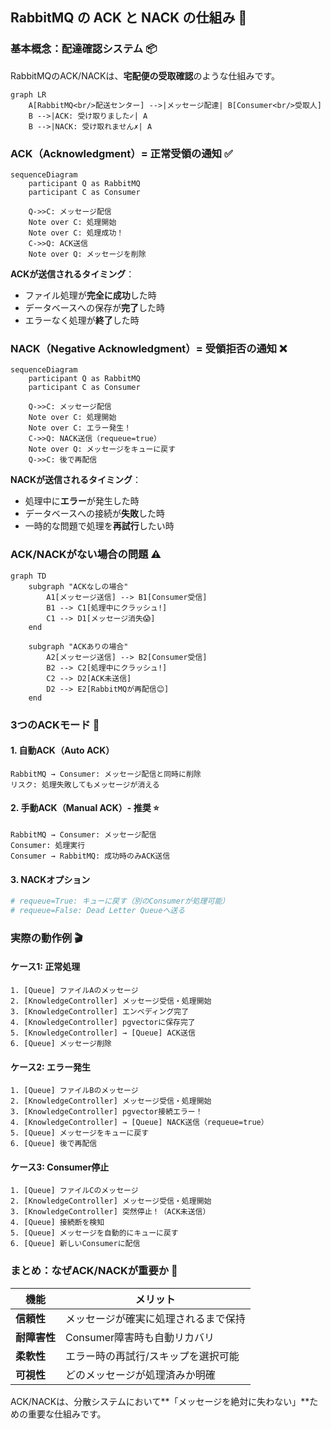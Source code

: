 ## RabbitMQ の ACK と NACK の仕組み 📮

### 基本概念：配達確認システム 📦

RabbitMQのACK/NACKは、**宅配便の受取確認**のような仕組みです。

```mermaid
graph LR
    A[RabbitMQ<br/>配送センター] -->|メッセージ配達| B[Consumer<br/>受取人]
    B -->|ACK: 受け取りました✓| A
    B -->|NACK: 受け取れません✗| A
```

### ACK（Acknowledgment）= 正常受領の通知 ✅

```mermaid
sequenceDiagram
    participant Q as RabbitMQ
    participant C as Consumer
    
    Q->>C: メッセージ配信
    Note over C: 処理開始
    Note over C: 処理成功！
    C->>Q: ACK送信
    Note over Q: メッセージを削除
```

**ACKが送信されるタイミング**：
- ファイル処理が**完全に成功**した時
- データベースへの保存が**完了**した時
- エラーなく処理が**終了**した時

### NACK（Negative Acknowledgment）= 受領拒否の通知 ❌

```mermaid
sequenceDiagram
    participant Q as RabbitMQ
    participant C as Consumer
    
    Q->>C: メッセージ配信
    Note over C: 処理開始
    Note over C: エラー発生！
    C->>Q: NACK送信（requeue=true）
    Note over Q: メッセージをキューに戻す
    Q->>C: 後で再配信
```

**NACKが送信されるタイミング**：
- 処理中に**エラー**が発生した時
- データベースへの接続が**失敗**した時
- 一時的な問題で処理を**再試行**したい時

### ACK/NACKがない場合の問題 ⚠️

```mermaid
graph TD
    subgraph "ACKなしの場合"
        A1[メッセージ送信] --> B1[Consumer受信]
        B1 --> C1[処理中にクラッシュ!]
        C1 --> D1[メッセージ消失😱]
    end
    
    subgraph "ACKありの場合"
        A2[メッセージ送信] --> B2[Consumer受信]
        B2 --> C2[処理中にクラッシュ!]
        C2 --> D2[ACK未送信]
        D2 --> E2[RabbitMQが再配信😊]
    end
```

### 3つのACKモード 🔧

#### 1. 自動ACK（Auto ACK）
```
RabbitMQ → Consumer: メッセージ配信と同時に削除
リスク: 処理失敗してもメッセージが消える
```

#### 2. 手動ACK（Manual ACK）- 推奨 ⭐
```
RabbitMQ → Consumer: メッセージ配信
Consumer: 処理実行
Consumer → RabbitMQ: 成功時のみACK送信
```

#### 3. NACKオプション
```python
# requeue=True: キューに戻す（別のConsumerが処理可能）
# requeue=False: Dead Letter Queueへ送る
```

### 実際の動作例 🎬

#### ケース1: 正常処理
```
1. [Queue] ファイルAのメッセージ
2. [KnowledgeController] メッセージ受信・処理開始
3. [KnowledgeController] エンベディング完了
4. [KnowledgeController] pgvectorに保存完了
5. [KnowledgeController] → [Queue] ACK送信
6. [Queue] メッセージ削除
```

#### ケース2: エラー発生
```
1. [Queue] ファイルBのメッセージ
2. [KnowledgeController] メッセージ受信・処理開始
3. [KnowledgeController] pgvector接続エラー！
4. [KnowledgeController] → [Queue] NACK送信（requeue=true）
5. [Queue] メッセージをキューに戻す
6. [Queue] 後で再配信
```

#### ケース3: Consumer停止
```
1. [Queue] ファイルCのメッセージ
2. [KnowledgeController] メッセージ受信・処理開始
3. [KnowledgeController] 突然停止！（ACK未送信）
4. [Queue] 接続断を検知
5. [Queue] メッセージを自動的にキューに戻す
6. [Queue] 新しいConsumerに配信
```

### まとめ：なぜACK/NACKが重要か 🎯

| 機能 | メリット |
|-----|---------|
| **信頼性** | メッセージが確実に処理されるまで保持 |
| **耐障害性** | Consumer障害時も自動リカバリ |
| **柔軟性** | エラー時の再試行/スキップを選択可能 |
| **可視性** | どのメッセージが処理済みか明確 |

ACK/NACKは、分散システムにおいて**「メッセージを絶対に失わない」**ための重要な仕組みです。